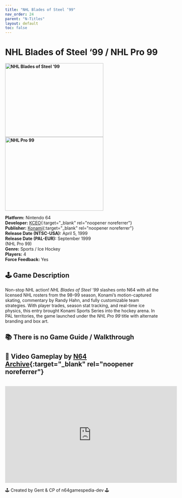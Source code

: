 ```yaml
---
title: "NHL Blades of Steel ‘99"
nav_order: 24
parent: "N-Titles"
layout: default
toc: false
---
```


# NHL Blades of Steel ‘99 / NHL Pro 99

<b>
<img src="https://images.launchbox-app.com/39ddd35d-4f37-45fc-8ecb-09b06b3bebce.jpg" alt="NHL Blades of Steel ‘99" width="320" height="240" />
<img src="https://images.launchbox-app.com/8f399e10-054e-4c17-be93-cd7541394e77.jpg" alt="NHL Pro 99" width="320" height="240" />
</b>

**Platform:** Nintendo 64  
**Developer:** [KCEO](https://en.wikipedia.org/wiki/Konami#Former_subsidiaries){:target="_blank" rel="noopener noreferrer"}  
**Publisher:** [Konami](https://en.wikipedia.org/wiki/Konami){:target="_blank" rel="noopener noreferrer"}  
**Release Date (NTSC-USA):** April 5, 1999  
**Release Date (PAL-EUR):** September 1999  
(NHL Pro 99)  
**Genre:** Sports / Ice Hockey  
**Players:** 4  
**Force Feedback:** Yes  

## 🕹️ Game Description  
Non-stop NHL action! *NHL Blades of Steel ‘99* slashes onto N64 with all the licensed NHL rosters from the 98–99 season, Konami’s motion-captured skating, commentary by Randy Hahn, and fully customizable team strategies. With player trades, season stat tracking, and real-time ice physics, this entry brought Konami Sports Series into the hockey arena. In PAL territories, the game launched under the *NHL Pro 99* title with alternate branding and box art.

## 📚 There is no Game Guide / Walkthrough

## 🎥 Video Gameplay by [N64 Archive](https://www.youtube.com/@N64Archive){:target="_blank" rel="noopener noreferrer"}  
<br />  
<iframe width="560" height="315" src="https://www.youtube.com/embed/MFOi_cYavp0" title="NHL Blades of Steel ‘99 / NHL Pro 99 Longplay" frameborder="0" allowfullscreen></iframe>

🕹️ Created by Gent & CP of n64gamespedia-dev 🕹️  
<!-- Vault Format: n64gamespedia-dev -->  
<!-- Protocol Source: _vault-specs/format-protocol.md -->
